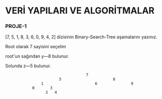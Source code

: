 # VERİ YAPILARI VE ALGORİTMALAR

### PROJE-1

[7, 5, 1, 8, 3, 6, 0, 9, 4, 2] dizisinin Binary-Search-Tree aşamalarını yazınız.

Root olarak 7 sayisini seçelim

root'un sağından y—8 bulunur. 

Solunda z—5 bulunur.

```
                                    7
                        5                       8
                1                       6               9
            0       3
                  2   4
```